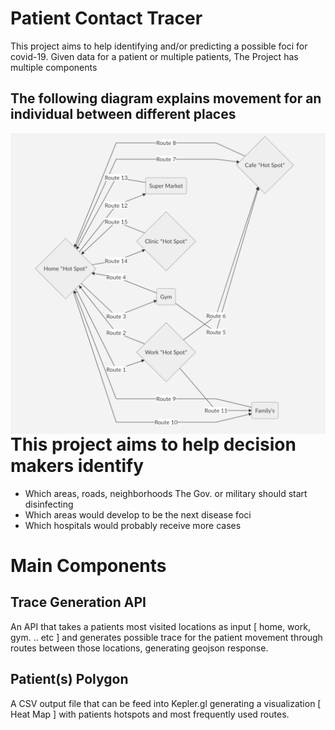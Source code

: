 # Patient Contact Tracer

This project aims to help identifying and/or predicting a possible foci for covid-19. 
Given data for a patient or multiple patients, The Project has multiple components

## The following diagram explains movement for an individual between different places
<img src="https://raw.githubusercontent.com/helalismail90/Patient-Contact-Tracer/master/person-movement-diagram.png"  
alt="Markdown Monster icon"  
style="float: left; margin-right: 10px;" />


# This project aims to help decision makers identify
- Which areas, roads, neighborhoods The Gov. or military should start disinfecting
- Which areas would develop to be the next disease foci 
- Which hospitals would probably receive more cases


# Main Components


## Trace Generation API

An API that takes a patients most visited locations as input [ home, work, gym. .. etc ] and generates possible trace for the patient movement through routes between those locations, generating geojson response.



## Patient(s) Polygon 
A CSV output file that can be feed into Kepler.gl generating a visualization [ Heat Map ] with patients hotspots and most frequently used routes.



